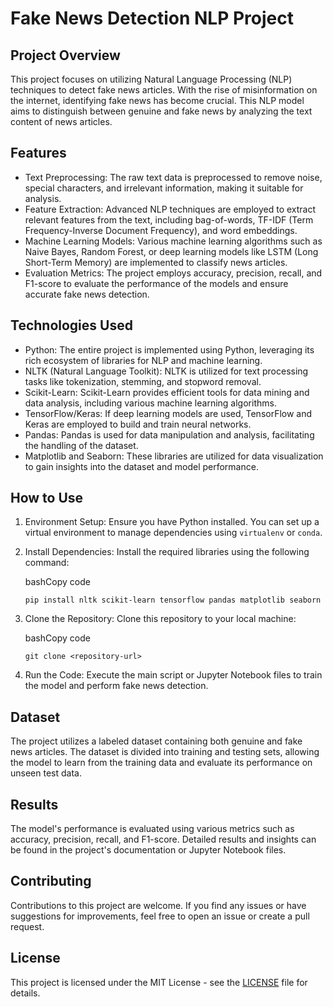 Fake News Detection NLP Project
===============================

Project Overview
----------------

This project focuses on utilizing Natural Language Processing (NLP) techniques to detect fake news articles. With the rise of misinformation on the internet, identifying fake news has become crucial. This NLP model aims to distinguish between genuine and fake news by analyzing the text content of news articles.

Features
--------

-   Text Preprocessing: The raw text data is preprocessed to remove noise, special characters, and irrelevant information, making it suitable for analysis.
-   Feature Extraction: Advanced NLP techniques are employed to extract relevant features from the text, including bag-of-words, TF-IDF (Term Frequency-Inverse Document Frequency), and word embeddings.
-   Machine Learning Models: Various machine learning algorithms such as Naive Bayes, Random Forest, or deep learning models like LSTM (Long Short-Term Memory) are implemented to classify news articles.
-   Evaluation Metrics: The project employs accuracy, precision, recall, and F1-score to evaluate the performance of the models and ensure accurate fake news detection.

Technologies Used
-----------------

-   Python: The entire project is implemented using Python, leveraging its rich ecosystem of libraries for NLP and machine learning.
-   NLTK (Natural Language Toolkit): NLTK is utilized for text processing tasks like tokenization, stemming, and stopword removal.
-   Scikit-Learn: Scikit-Learn provides efficient tools for data mining and data analysis, including various machine learning algorithms.
-   TensorFlow/Keras: If deep learning models are used, TensorFlow and Keras are employed to build and train neural networks.
-   Pandas: Pandas is used for data manipulation and analysis, facilitating the handling of the dataset.
-   Matplotlib and Seaborn: These libraries are utilized for data visualization to gain insights into the dataset and model performance.

How to Use
----------

1.  Environment Setup: Ensure you have Python installed. You can set up a virtual environment to manage dependencies using `virtualenv` or `conda`.
2.  Install Dependencies: Install the required libraries using the following command:

    bashCopy code

    `pip install nltk scikit-learn tensorflow pandas matplotlib seaborn`

3.  Clone the Repository: Clone this repository to your local machine:

    bashCopy code

    `git clone <repository-url>`

4.  Run the Code: Execute the main script or Jupyter Notebook files to train the model and perform fake news detection.

Dataset
-------

The project utilizes a labeled dataset containing both genuine and fake news articles. The dataset is divided into training and testing sets, allowing the model to learn from the training data and evaluate its performance on unseen test data.

Results
-------

The model's performance is evaluated using various metrics such as accuracy, precision, recall, and F1-score. Detailed results and insights can be found in the project's documentation or Jupyter Notebook files.

Contributing
------------

Contributions to this project are welcome. If you find any issues or have suggestions for improvements, feel free to open an issue or create a pull request.

License
-------

This project is licensed under the MIT License - see the [LICENSE](https://chat.openai.com/c/LICENSE) file for details.